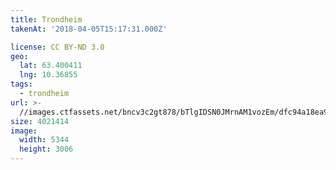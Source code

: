 ```yaml
---
title: Trondheim
takenAt: '2018-04-05T15:17:31.000Z'

license: CC BY-ND 3.0
geo:
  lat: 63.400411
  lng: 10.36855
tags:
  - trondheim
url: >-
  //images.ctfassets.net/bncv3c2gt878/bTlgIDSN0JMrnAM1vozEm/dfc94a18ea9bc7fb08a4826554462f5c/trondheim_40487679575_o
size: 4021414
image:
  width: 5344
  height: 3006
---
```

